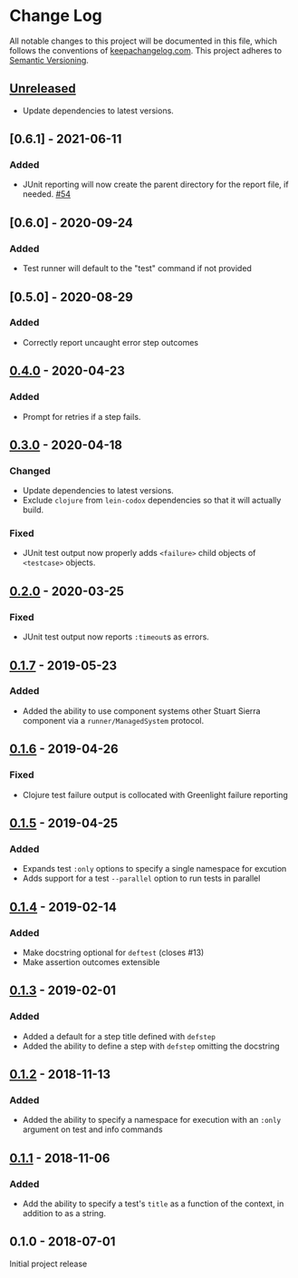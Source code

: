 Change Log
==========

All notable changes to this project will be documented in this file, which
follows the conventions of [keepachangelog.com](http://keepachangelog.com/).
This project adheres to [Semantic Versioning](http://semver.org/).

## [Unreleased]
- Update dependencies to latest versions.

## [0.6.1] - 2021-06-11

### Added
- JUnit reporting will now create the parent directory for the report file, if
  needed. [#54](https://github.com/amperity/greenlight/pull/54)


## [0.6.0] - 2020-09-24

### Added
- Test runner will default to the "test" command if not provided


## [0.5.0] - 2020-08-29

### Added
- Correctly report uncaught error step outcomes


## [0.4.0] - 2020-04-23

### Added
- Prompt for retries if a step fails.


## [0.3.0] - 2020-04-18

### Changed
- Update dependencies to latest versions.
- Exclude `clojure` from `lein-codox` dependencies so that it will actually
  build.

### Fixed
- JUnit test output now properly adds `<failure>` child objects of `<testcase>`
  objects.


## [0.2.0] - 2020-03-25

### Fixed
- JUnit test output now reports `:timeout`s as errors.


## [0.1.7] - 2019-05-23

### Added
- Added the ability to use component systems other Stuart Sierra component
  via a `runner/ManagedSystem` protocol.


## [0.1.6] - 2019-04-26

### Fixed
- Clojure test failure output is collocated with Greenlight failure reporting


## [0.1.5] - 2019-04-25

### Added
- Expands test `:only` options to specify a single namespace for excution
- Adds support for a test `--parallel` option to run tests in parallel


## [0.1.4] - 2019-02-14

### Added
- Make docstring optional for `deftest` (closes #13)
- Make assertion outcomes extensible


## [0.1.3] - 2019-02-01

### Added
- Added a default for a step title defined with `defstep`
- Added the ability to define a step with `defstep` omitting the docstring


## [0.1.2] - 2018-11-13

### Added
- Added the ability to specify a namespace for execution with an `:only`
  argument on test and info commands


## [0.1.1] - 2018-11-06

### Added
- Add the ability to specify a test's `title` as a function of the context, in
  addition to as a string.


## 0.1.0 - 2018-07-01

Initial project release


[Unreleased]: https://github.com/amperity/greenlight/compare/0.4.0...HEAD
[0.4.0]: https://github.com/amperity/greenlight/compare/0.3.0...0.4.0
[0.3.0]: https://github.com/amperity/greenlight/compare/0.2.0...0.3.0
[0.2.0]: https://github.com/amperity/greenlight/compare/0.1.7...0.2.0
[0.1.7]: https://github.com/amperity/greenlight/compare/0.1.6...0.1.7
[0.1.6]: https://github.com/amperity/greenlight/compare/0.1.5...0.1.6
[0.1.5]: https://github.com/amperity/greenlight/compare/0.1.4...0.1.5
[0.1.4]: https://github.com/amperity/greenlight/compare/0.1.3...0.1.4
[0.1.3]: https://github.com/amperity/greenlight/compare/0.1.2...0.1.3
[0.1.2]: https://github.com/amperity/greenlight/compare/0.1.1...0.1.2
[0.1.1]: https://github.com/amperity/greenlight/compare/0.1.0...0.1.1
